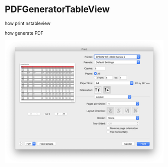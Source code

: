 # PDFGeneratorTableView



how print nstableview

how generate PDF

![alt tag](https://github.com/thierryH91200/PDFGeneratorTableView/blob/master/screenshots/CaptureEcran1.png)
